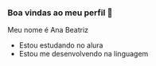 ### Boa vindas ao meu perfil 💙

Meu nome é Ana Beatriz

- Estou estudando no alura
- Estou me desenvolvendo na linguagem 
